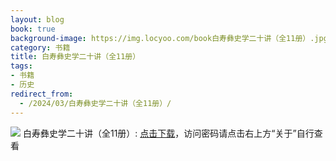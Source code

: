 ```yaml
---
layout: blog
book: true
background-image: https://img.locyoo.com/book白寿彝史学二十讲（全11册）.jpg
category: 书籍
title: 白寿彝史学二十讲（全11册）
tags:
- 书籍
- 历史
redirect_from:
  - /2024/03/白寿彝史学二十讲（全11册）/
---
```

![](https://img.locyoo.com/book白寿彝史学二十讲（全11册）.jpg)
白寿彝史学二十讲（全11册）: <a name = "ref1" href="https://url18.ctfile.com/f/50983618-1418300012-1a39f4?p=3619">点击下载</a>，访问密码请点击右上方“关于”自行查看